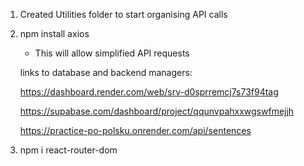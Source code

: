 1) Created Utilities folder to start organising API calls
2) npm install axios
    - This will allow simplified API requests


    links to database and backend managers:

    https://dashboard.render.com/web/srv-d0sprremcj7s73f94tag

    https://supabase.com/dashboard/project/qqunvpahxxwgswfmejjh

    https://practice-po-polsku.onrender.com/api/sentences

3) npm i react-router-dom
